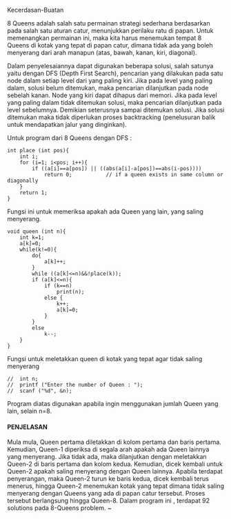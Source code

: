 Kecerdasan-Buatan

8 Queens adalah salah satu permainan strategi sederhana berdasarkan pada salah satu aturan catur, menunjukkan perilaku ratu di papan. 
Untuk memenangkan permainan ini, maka kita harus menemukan tempat 8 Queens di kotak yang tepat di papan catur, dimana tidak ada yang boleh menyerang dari arah manapun
(atas, bawah, kanan, kiri, diagonal). 

Dalam penyelesaiannya dapat digunakan beberapa solusi, salah satunya yaitu dengan DFS (Depth First Search), pencarian yang dilakukan pada satu node dalam setiap level dari yang paling kiri. 
Jika pada level yang paling dalam, solusi belum ditemukan, maka pencarian dilanjutkan pada node sebelah kanan. 
Node yang kiri dapat dihapus dari memori. Jika pada level yang paling dalam tidak ditemukan solusi, maka pencarian dilanjutkan pada level sebelumnya. 
Demikian seterusnya sampai ditemukan solusi. Jika solusi ditemukan maka tidak diperlukan proses backtracking (penelusuran balik untuk mendapatkan jalur yang dinginkan).

Untuk program dari 8 Queens dengan DFS  :
```
int place (int pos){
	int i;
	for (i=1; i<pos; i++){
		if ((a[i]==a[pos]) || ((abs(a[i]-a[pos])==abs(i-pos))))
			return 0;			// if a queen exists in same column or diagonally
	}
	return 1;
}
```
Fungsi ini untuk memeriksa apakah ada Queen yang lain, yang saling menyerang.

```
void queen (int n){
	int k=1;	
	a[k]=0;		
	while(k!=0){ 
		do{
			a[k]++;
		}
		while ((a[k]<=n)&&!place(k)); 
		if (a[k]<=n){
			if (k==n)
				print(n);
			else {
				k++;
				a[k]=0;
			}
		}
		else 
			k--;
	}
}

```
Fungsi untuk meletakkan queen di kotak yang tepat agar tidak saling menyerang

```
//	int n;
//	printf ("Enter the number of Queen : ");
//	scanf ("%d", &n);
```
Program diatas digunakan apabila ingin menggunakan jumlah Queen yang lain, selain n=8.

#### PENJELASAN ####
Mula mula, Queen pertama diletakkan di kolom pertama dan baris pertama. Kemudian, Queen-1 diperiksa di segala arah apakah ada Queen lainnya yang menyerang. Jika tidak ada, maka dilanjutkan dengan meletakkan Queen-2 di baris pertama dan kolom kedua. Kemudian, dicek kembali untuk Queen-2 apakah saling menyerang dengan Queen lainnya. Apabila terdapat penyerangan, maka Queen-2 turun ke baris kedua, dicek kembali terus menerus, hingga Queen-2 menemukan kotak yang tepat dimana tidak saling menyerang dengan Queens yang ada di papan catur tersebut. Proses tersebut berlangsung hingga Queen-8. 
Dalam program ini , terdapat 92 solutions pada 8-Queens problem.
~
